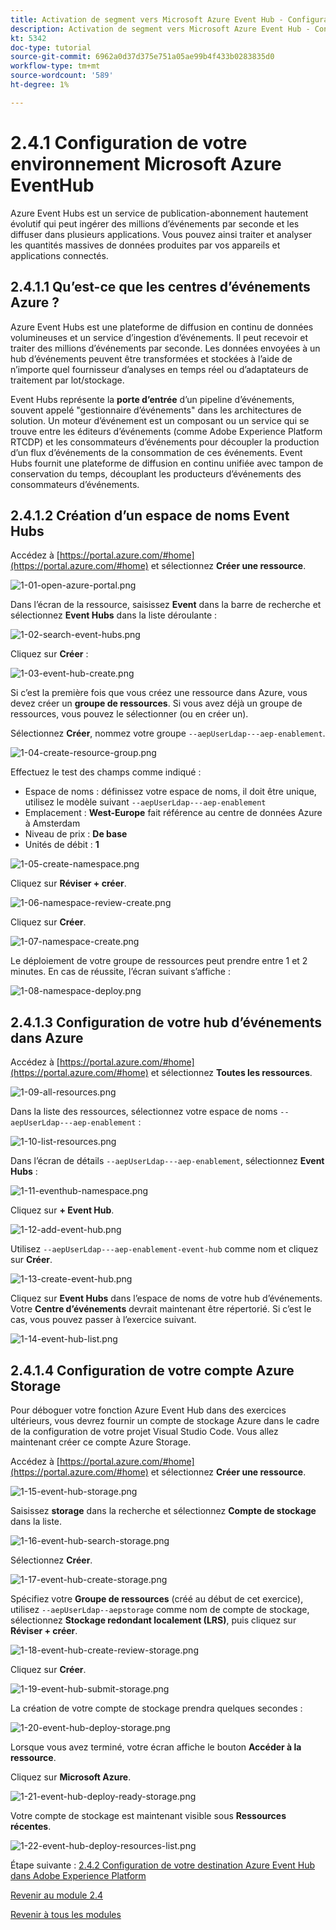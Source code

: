 ```yaml
---
title: Activation de segment vers Microsoft Azure Event Hub - Configuration d’un hub d’événement dans Azure
description: Activation de segment vers Microsoft Azure Event Hub - Configuration d’un hub d’événement dans Azure
kt: 5342
doc-type: tutorial
source-git-commit: 6962a0d37d375e751a05ae99b4f433b0283835d0
workflow-type: tm+mt
source-wordcount: '589'
ht-degree: 1%

---
```


# 2.4.1 Configuration de votre environnement Microsoft Azure EventHub

Azure Event Hubs est un service de publication-abonnement hautement évolutif qui peut ingérer des millions d’événements par seconde et les diffuser dans plusieurs applications. Vous pouvez ainsi traiter et analyser les quantités massives de données produites par vos appareils et applications connectés.

## 2.4.1.1 Qu’est-ce que les centres d’événements Azure ?

Azure Event Hubs est une plateforme de diffusion en continu de données volumineuses et un service d’ingestion d’événements. Il peut recevoir et traiter des millions d’événements par seconde. Les données envoyées à un hub d’événements peuvent être transformées et stockées à l’aide de n’importe quel fournisseur d’analyses en temps réel ou d’adaptateurs de traitement par lot/stockage.

Event Hubs représente la **porte d’entrée** d’un pipeline d’événements, souvent appelé &quot;gestionnaire d’événements&quot; dans les architectures de solution. Un moteur d’événement est un composant ou un service qui se trouve entre les éditeurs d’événements (comme Adobe Experience Platform RTCDP) et les consommateurs d’événements pour découpler la production d’un flux d’événements de la consommation de ces événements. Event Hubs fournit une plateforme de diffusion en continu unifiée avec tampon de conservation du temps, découplant les producteurs d’événements des consommateurs d’événements.

## 2.4.1.2 Création d’un espace de noms Event Hubs

Accédez à [https://portal.azure.com/#home](https://portal.azure.com/#home) et sélectionnez **Créer une ressource**.

![1-01-open-azure-portal.png](./images/1-01-open-azure-portal.png)

Dans l’écran de la ressource, saisissez **Event** dans la barre de recherche et sélectionnez **Event Hubs** dans la liste déroulante :

![1-02-search-event-hubs.png](./images/1-02-search-event-hubs.png)

Cliquez sur **Créer** :

![1-03-event-hub-create.png](./images/1-03-event-hub-create.png)

Si c’est la première fois que vous créez une ressource dans Azure, vous devez créer un **groupe de ressources**. Si vous avez déjà un groupe de ressources, vous pouvez le sélectionner (ou en créer un).

Sélectionnez **Créer**, nommez votre groupe `--aepUserLdap---aep-enablement`.

![1-04-create-resource-group.png](./images/1-04-create-resource-group.png)

Effectuez le test des champs comme indiqué :

- Espace de noms : définissez votre espace de noms, il doit être unique, utilisez le modèle suivant `--aepUserLdap---aep-enablement`
- Emplacement : **West-Europe** fait référence au centre de données Azure à Amsterdam
- Niveau de prix : **De base**
- Unités de débit : **1**

![1-05-create-namespace.png](./images/1-05-create-namespace.png)

Cliquez sur **Réviser + créer**.

![1-06-namespace-review-create.png](./images/1-06-namespace-review-create.png)

Cliquez sur **Créer**.

![1-07-namespace-create.png](./images/1-07-namespace-create.png)

Le déploiement de votre groupe de ressources peut prendre entre 1 et 2 minutes. En cas de réussite, l’écran suivant s’affiche :

![1-08-namespace-deploy.png](./images/1-08-namespace-deploy.png)

## 2.4.1.3 Configuration de votre hub d’événements dans Azure

Accédez à [https://portal.azure.com/#home](https://portal.azure.com/#home) et sélectionnez **Toutes les ressources**.

![1-09-all-resources.png](./images/1-09-all-resources.png)

Dans la liste des ressources, sélectionnez votre espace de noms `--aepUserLdap---aep-enablement` :

![1-10-list-resources.png](./images/1-10-list-resources.png)

Dans l’écran de détails `--aepUserLdap---aep-enablement`, sélectionnez **Event Hubs** :

![1-11-eventhub-namespace.png](./images/1-11-eventhub-namespace.png)

Cliquez sur **+ Event Hub**.

![1-12-add-event-hub.png](./images/1-12-add-event-hub.png)

Utilisez `--aepUserLdap---aep-enablement-event-hub` comme nom et cliquez sur **Créer**.

![1-13-create-event-hub.png](./images/1-13-create-event-hub.png)

Cliquez sur **Event Hubs** dans l’espace de noms de votre hub d’événements. Votre **Centre d’événements** devrait maintenant être répertorié. Si c’est le cas, vous pouvez passer à l’exercice suivant.

![1-14-event-hub-list.png](./images/1-14-event-hub-list.png)

## 2.4.1.4 Configuration de votre compte Azure Storage

Pour déboguer votre fonction Azure Event Hub dans des exercices ultérieurs, vous devrez fournir un compte de stockage Azure dans le cadre de la configuration de votre projet Visual Studio Code. Vous allez maintenant créer ce compte Azure Storage.

Accédez à [https://portal.azure.com/#home](https://portal.azure.com/#home) et sélectionnez **Créer une ressource**.

![1-15-event-hub-storage.png](./images/1-15-event-hub-storage.png)

Saisissez **storage** dans la recherche et sélectionnez **Compte de stockage** dans la liste.

![1-16-event-hub-search-storage.png](./images/1-16-event-hub-search-storage.png)

Sélectionnez **Créer**.

![1-17-event-hub-create-storage.png](./images/1-17-event-hub-create-storage.png)

Spécifiez votre **Groupe de ressources** (créé au début de cet exercice), utilisez `--aepUserLdap--aepstorage` comme nom de compte de stockage, sélectionnez **Stockage redondant localement (LRS)**, puis cliquez sur **Réviser + créer**.

![1-18-event-hub-create-review-storage.png](./images/1-18-event-hub-create-review-storage.png)

Cliquez sur **Créer**.

![1-19-event-hub-submit-storage.png](./images/1-19-event-hub-submit-storage.png)

La création de votre compte de stockage prendra quelques secondes :

![1-20-event-hub-deploy-storage.png](./images/1-20-event-hub-deploy-storage.png)

Lorsque vous avez terminé, votre écran affiche le bouton **Accéder à la ressource**.

Cliquez sur **Microsoft Azure**.

![1-21-event-hub-deploy-ready-storage.png](./images/1-21-event-hub-deploy-ready-storage.png)

Votre compte de stockage est maintenant visible sous **Ressources récentes**.

![1-22-event-hub-deploy-resources-list.png](./images/1-22-event-hub-deploy-resources-list.png)

Étape suivante : [2.4.2 Configuration de votre destination Azure Event Hub dans Adobe Experience Platform](./ex2.md)

[Revenir au module 2.4](./segment-activation-microsoft-azure-eventhub.md)

[Revenir à tous les modules](./../../../overview.md)
